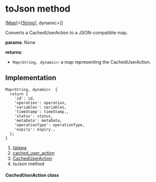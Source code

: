 
<div>

# toJson method

</div>


[[Map](https://api.flutter.dev/flutter/dart-core/Map-class.html)[\<[[String](https://api.flutter.dev/flutter/dart-core/String-class.html)],
dynamic\>]]




Converts a CachedUserAction to a JSON-compatible map.

**params**: None

**returns**:

-   `Map<String, dynamic>`: a map representing the CachedUserAction.



## Implementation

``` language-dart
Map<String, dynamic>  {
  return {
    'id': id,
    'operation': operation,
    'variables': variables,
    'timeStamp': timeStamp.,
    'status': status,
    'metaData': metaData,
    'operationType': operationType,
    'expiry': expiry.,
  };
}
```







1.  [talawa](../../index.md)
2.  [cached_user_action](../../models_caching_cached_user_action/)
3.  [CachedUserAction](../../models_caching_cached_user_action/CachedUserAction-class.md)
4.  toJson method

##### CachedUserAction class







